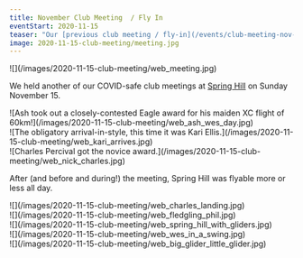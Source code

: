 ```yaml
---
title: November Club Meeting  / Fly In
eventStart: 2020-11-15
teaser: "Our [previous club meeting / fly-in](/events/club-meeting-nov-2020) was on Sunday November 15 at Spring Hill."
image: 2020-11-15-club-meeting/meeting.jpg
---
```


<div class="inline-img" data-fancybox="gallery" href="/images/2020-11-15-club-meeting/meeting.jpg">
![](/images/2020-11-15-club-meeting/web_meeting.jpg)
</div>

We held another of our COVID-safe club meetings at [Spring Hill](https://siteguide.org.au/Sites/Spring%20Hill.html) on Sunday November 15.

<div class="inline-img" data-fancybox="gallery" href="/images/2020-11-15-club-meeting/ash_wes_day.jpg">
![Ash took out a closely-contested Eagle award for his maiden XC flight of 60km!](/images/2020-11-15-club-meeting/web_ash_wes_day.jpg)
</div>

<div class="inline-img" data-fancybox="gallery" href="/images/2020-11-15-club-meeting/kari_arrives.jpg">
![The obligatory arrival-in-style, this time it was Kari Ellis.](/images/2020-11-15-club-meeting/web_kari_arrives.jpg)
</div>

<div class="inline-img" data-fancybox="gallery" href="/images/2020-11-15-club-meeting/nick_charles.jpg">
![Charles Percival got the novice award.](/images/2020-11-15-club-meeting/web_nick_charles.jpg)
</div>

After (and before and during!) the meeting, Spring Hill was flyable more or less all day.

<div class="inline-img" data-fancybox="gallery" href="/images/2020-11-15-club-meeting/charles_landing.jpg">
![](/images/2020-11-15-club-meeting/web_charles_landing.jpg)
</div>
<div class="inline-img" data-fancybox="gallery" href="/images/2020-11-15-club-meeting/fledgling_phil.jpg">
![](/images/2020-11-15-club-meeting/web_fledgling_phil.jpg)
</div>
<div class="inline-img" data-fancybox="gallery" href="/images/2020-11-15-club-meeting/spring_hill_with_gliders.jpg">
![](/images/2020-11-15-club-meeting/web_spring_hill_with_gliders.jpg)
</div>
<div class="inline-img" data-fancybox="gallery" href="/images/2020-11-15-club-meeting/wes_in_a_swing.jpg">
![](/images/2020-11-15-club-meeting/web_wes_in_a_swing.jpg)
</div>

<div class="inline-img" data-fancybox="gallery" href="/images/2020-11-15-club-meeting/big_glider_little_glider.jpg">
![](/images/2020-11-15-club-meeting/web_big_glider_little_glider.jpg)
</div>
